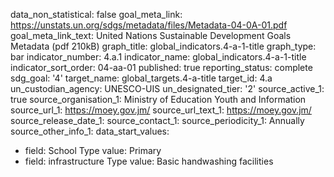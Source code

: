 data_non_statistical: false
goal_meta_link: https://unstats.un.org/sdgs/metadata/files/Metadata-04-0A-01.pdf
goal_meta_link_text: United Nations Sustainable Development Goals Metadata (pdf 210kB)
graph_title: global_indicators.4-a-1-title
graph_type: bar
indicator_number: 4.a.1
indicator_name: global_indicators.4-a-1-title
indicator_sort_order: 04-aa-01
published: true
reporting_status: complete
sdg_goal: '4'
target_name: global_targets.4-a-title
target_id: 4.a
un_custodian_agency: UNESCO-UIS
un_designated_tier: '2'
source_active_1: true
source_organisation_1: Ministry of Education Youth and Information
source_url_1: https://moey.gov.jm/
source_url_text_1: https://moey.gov.jm/
source_release_date_1: 
source_contact_1: 
source_periodicity_1: Annually
source_other_info_1: 
data_start_values:
  - field: School Type
    value: Primary
  - field: infrastructure Type
    value: Basic handwashing facilities
